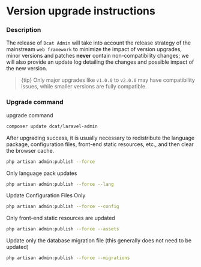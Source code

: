 # Version upgrade instructions


### Description

The release of `Dcat Admin` will take into account the release strategy of the mainstream `web framework` to minimize the impact of version upgrades, minor versions and patches **never** contain non-compatibility changes; we will also provide an update log detailing the changes and possible impact of the new version.




> {tip} Only major upgrades like `v1.0.0` to `v2.0.0` may have compatibility issues, while smaller versions are fully compatible.




### Upgrade command
upgrade command
```bash
composer update dcat/laravel-admin
```

After upgrading success, it is usually necessary to redistribute the language package, configuration files, front-end static resources, etc., and then clear the browser cache.
```bash
php artisan admin:publish --force
```

Only language pack updates
```bash
php artisan admin:publish --force --lang
```

Update Configuration Files Only
```bash
php artisan admin:publish --force --config
```


Only front-end static resources are updated
```bash
php artisan admin:publish --force --assets
```

Update only the database migration file (this generally does not need to be updated)
```bash
php artisan admin:publish --force --migrations
```